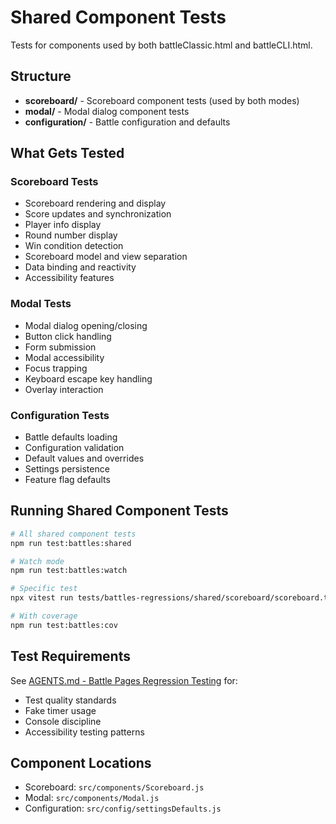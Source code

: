 # Shared Component Tests

Tests for components used by both battleClassic.html and battleCLI.html.

## Structure

- **scoreboard/** - Scoreboard component tests (used by both modes)
- **modal/** - Modal dialog component tests
- **configuration/** - Battle configuration and defaults

## What Gets Tested

### Scoreboard Tests

- Scoreboard rendering and display
- Score updates and synchronization
- Player info display
- Round number display
- Win condition detection
- Scoreboard model and view separation
- Data binding and reactivity
- Accessibility features

### Modal Tests

- Modal dialog opening/closing
- Button click handling
- Form submission
- Modal accessibility
- Focus trapping
- Keyboard escape key handling
- Overlay interaction

### Configuration Tests

- Battle defaults loading
- Configuration validation
- Default values and overrides
- Settings persistence
- Feature flag defaults

## Running Shared Component Tests

```bash
# All shared component tests
npm run test:battles:shared

# Watch mode
npm run test:battles:watch

# Specific test
npx vitest run tests/battles-regressions/shared/scoreboard/scoreboard.test.js

# With coverage
npm run test:battles:cov
```

## Test Requirements

See [AGENTS.md - Battle Pages Regression Testing](../../../AGENTS.md#-battle-pages-regression-testing) for:
- Test quality standards
- Fake timer usage
- Console discipline
- Accessibility testing patterns

## Component Locations

- Scoreboard: `src/components/Scoreboard.js`
- Modal: `src/components/Modal.js`
- Configuration: `src/config/settingsDefaults.js`
